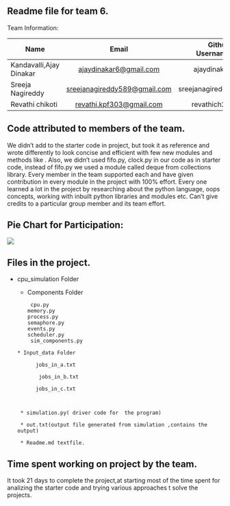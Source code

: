 Readme file for team 6.
---------------------------

Team Information:

| Name                         | Email           | Github Username  |
| -----------------------------|:---------------:| ----------------:|
|  Kandavalli,Ajay Dinakar          | ajaydinakar6@gmail.com |ajaydinakar|
| Sreeja Nagireddy|sreejanagireddy589@gmail.com| sreejanagireddy |
|Revathi chikoti| revathi.kpf303@gmail.com|revathich21 |



Code attributed to members of the team.
---------------------------------------
We didn’t add to the starter code in project, but took it as reference and wrote differently to look concise and efficient with few new modules and methods like . Also, we didn’t used fifo.py, clock.py in our code as in starter code, instead of fifo.py we used a module called deque from collections library. Every member in the team supported each and have given contribution in every module in the project with 100% effort. Every one learned a lot in the project by researching about the python language, oops concepts, working with inbuilt python libraries and modules etc. Can’t give credits to a particular group member and its team effort.  

Pie Chart for Participation:
----------------------------

![](http://i63.tinypic.com/2nuq2kg.png)

Files in the project.
---------------------------

* cpu_simulation Folder

     * Components Folder
	 
	        cpu.py 
           memory.py
	       process.py 
           semaphore.py
           events.py
           scheduler.py
	        sim_components.py 

		
		
      * Input_data Folder
		
	     	jobs_in_a.txt
		
    		 jobs_in_b.txt
		
     		jobs_in_c.txt
		
	
	
       * simulation.py( driver code for  the program)
	
       * out.txt(output file generated from simulation ,contains the output)
	
       * Readme.md textfile.

Time  spent working on project by the team.
---------------------------------------------
It took  21 days to complete the project,at starting most of the time spent for analizing the starter code and trying various approaches t solve the projects.
